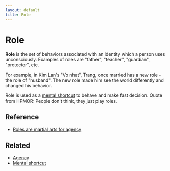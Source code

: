 ```yaml
---
layout: default
title: Role
---
```

# Role

**Role** is the set of behaviors associated with an identity which a person uses unconsciously. Examples of roles are "father", "teacher", "guardian", "protector", etc.

For example, in Kim Lan's "Vo nhat", Trang, once married has a new role - the role of "husband". The new role made him see the world differently and changed his behavior.

Role is used as a [mental shortcut](/wiki/mental_shortcut) to behave and make fast decision. Quote from HPMOR: People don't think, they just play roles.

## Reference
* [Roles are martial arts for agency](http://lesswrong.com/lw/kov/roles_are_martial_arts_for_agency/)

## Related
* [Agency](/wiki/agency)
* [Mental shortcut](/wiki/mental_shortcut)

